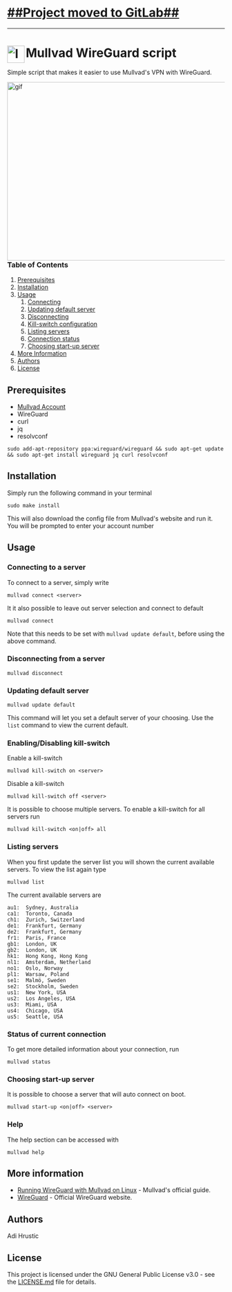 # [##Project moved to GitLab##](https://gitlab.com/adihrustic/Mullvad-WireGuard-script)

---
# Mullvad WireGuard script  <img src="https://slethen.io/content/images/2017/01/mullvad-logo.png" align="left" width="40" height="40" alt="logo">
Simple script that makes it easier to use Mullvad's VPN with WireGuard.

<img src="https://i.imgur.com/QqBj2Rm.gif" align="right" alt="gif" width="515" height="412">

### Table of Contents
1. [Prerequisites](https://github.com/adihrustic/Mullvad-WireGuard-script#prerequisites)
1. [Installation](https://github.com/adihrustic/Mullvad-WireGuard-script#installation)
1. [Usage](https://github.com/adihrustic/Mullvad-WireGuard-script#usage)
    1. [Connecting](https://github.com/adihrustic/Mullvad-WireGuard-script#connecting-to-a-server)
    1. [Updating default server](https://github.com/adihrustic/Mullvad-WireGuard-script#updating-default-server)
    1. [Disconnecting](https://github.com/adihrustic/Mullvad-WireGuard-script#disconnecting-from-a-server)
    1. [Kill-switch configuration](https://github.com/adihrustic/Mullvad-WireGuard-script#enablingdisabling-kill-switch)
    1. [Listing servers](https://github.com/adihrustic/Mullvad-WireGuard-script#listing-servers)
    1. [Connection status](https://github.com/adihrustic/Mullvad-WireGuard-script#status-of-current-connection)
    1. [Choosing start-up server](https://github.com/adihrustic/Mullvad-WireGuard-script#choosing-start-up-server)
1. [More Information](https://github.com/adihrustic/Mullvad-WireGuard-script#more-information)
1. [Authors](https://github.com/adihrustic/Mullvad-WireGuard-script#authors)
1. [License](https://github.com/adihrustic/Mullvad-WireGuard-script#license)


## Prerequisites
* [Mullvad Account](https://mullvad.net/)
* WireGuard
* curl
* jq
* resolvconf
```
sudo add-apt-repository ppa:wireguard/wireguard && sudo apt-get update && sudo apt-get install wireguard jq curl resolvconf
```

## Installation
Simply run the following command in your terminal
```
sudo make install
```

This will also download the config file from Mullvad's website and run it. You will be prompted to enter your account number

## Usage
### Connecting to a server
To connect to a server, simply write
```
mullvad connect <server>
```

It it also possible to leave out server selection and connect to default
```
mullvad connect
```

Note that this needs to be set with `mullvad update default`, before using the above command.

### Disconnecting from a server
```
mullvad disconnect
```

### Updating default server
```
mullvad update default
```
This command will let you set a default server of your choosing. Use the `list` command to view the current default.

### Enabling/Disabling kill-switch
Enable a kill-switch
```
mullvad kill-switch on <server>
```

Disable a kill-switch
```
mullvad kill-switch off <server>
```

It is possible to choose multiple servers. To enable a kill-switch for all servers run
```
mullvad kill-switch <on|off> all
```

### Listing servers
When you first update the server list you will shown the current available servers. To view the list again type
```
mullvad list
```

The current available servers are
```
au1:  Sydney, Australia
ca1:  Toronto, Canada
ch1:  Zurich, Switzerland
de1:  Frankfurt, Germany
de2:  Frankfurt, Germany
fr1:  Paris, France
gb1:  London, UK
gb2:  London, UK
hk1:  Hong Kong, Hong Kong
nl1:  Amsterdam, Netherland
no1:  Oslo, Norway
pl1:  Warsaw, Poland
se1:  Malmö, Sweden
se2:  Stockholm, Sweden
us1:  New York, USA
us2:  Los Angeles, USA
us3:  Miami, USA
us4:  Chicago, USA
us5:  Seattle, USA
```

### Status of current connection
To get more detailed information about your connection, run
```
mullvad status
```

### Choosing start-up server
It is possible to choose a server that will auto connect on boot.
```
mullvad start-up <on|off> <server>
```

### Help
The help section can be accessed with
```
mullvad help
```

## More information
* [Running WireGuard with Mullvad on Linux](https://mullvad.net/en/guides/wireguard-and-mullvad-vpn/) - Mullvad's official guide.
* [WireGuard](https://www.wireguard.com/) - Official WireGuard website.

## Authors
Adi Hrustic

## License
This project is licensed under the GNU General Public License v3.0 - see the [LICENSE.md](LICENSE.md) file for details.
